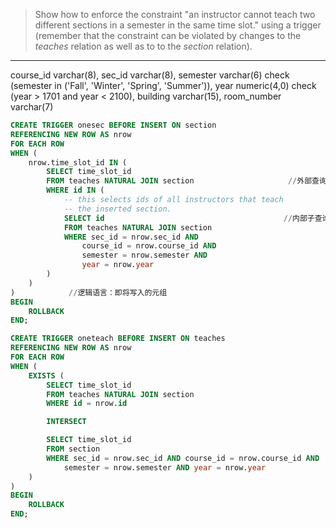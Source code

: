 > Show how to enforce the constraint "an instructor cannot teach two different 
> sections in a semester in the same time slot." using a trigger (remember that the 
> constraint can be violated by changes to the _teaches_ relation as well as to 
> to the _section_ relation). 

--------------------------------
course_id		varchar(8), 
         sec_id			varchar(8),
	 semester		varchar(6)
		check (semester in ('Fall', 'Winter', 'Spring', 'Summer')), 
	 year			numeric(4,0) check (year > 1701 and year < 2100), 
	 building		varchar(15),
	 room_number		varchar(7)
  
```sql
CREATE TRIGGER onesec BEFORE INSERT ON section
REFERENCING NEW ROW AS nrow
FOR EACH ROW
WHEN (
    nrow.time_slot_id IN (
        SELECT time_slot_id
        FROM teaches NATURAL JOIN section                     //外部查询，查找当前教师教
        WHERE id IN (
            -- this selects ids of all instructors that teach
            -- the inserted section.
            SELECT id                                        //内部子查询，查找 教授 该课程 的所有老师 id
            FROM teaches NATURAL JOIN section
            WHERE sec_id = nrow.sec_id AND 
                course_id = nrow.course_id AND
                semester = nrow.semester AND 
                year = nrow.year
        )
    )
)            //逻辑语言：即将写入的元组
BEGIN
    ROLLBACK
END;

CREATE TRIGGER oneteach BEFORE INSERT ON teaches 
REFERENCING NEW ROW AS nrow
FOR EACH ROW
WHEN (
    EXISTS (
        SELECT time_slot_id
        FROM teaches NATURAL JOIN section
        WHERE id = nrow.id

        INTERSECT

        SELECT time_slot_id
        FROM section
        WHERE sec_id = nrow.sec_id AND course_id = nrow.course_id AND 
            semester = nrow.semester AND year = nrow.year
    )
)
BEGIN 
    ROLLBACK
END;
```
